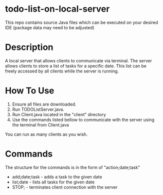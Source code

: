 # todo-list-on-local-server

This repo contains source Java files which can be executed on your
desired IDE (package data may need to be adjusted)

# Description

A local server that allows clients to communicate via terminal.
The server allows clients to store a list of tasks for a specific date.
This list can be freely accessed by all clients while the server is running.

# How To Use

1. Ensure all files are downloaded.
2. Run TODOListServer.java.
3. Run Client.java located in the "client" directory
4. Use the commands listed bellow to communicate with the server using the terminal from Client.java

You can run as many clients as you wish.

# Commands
The structure for the commands is in the form of "action;date;task"

+ add;date;task - adds a task to the given date
+ list;date - lists all tasks for the given date
+ STOP; - terminates client connection with the server
